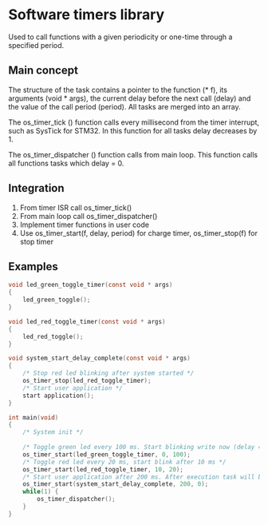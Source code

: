 # Software timers library

Used to call functions with a given periodicity or one-time
through a specified period.

## Main concept
The structure of the task contains a pointer to the function (\* f), its arguments (void \* args), the current delay before the next call (delay) and the value of the call period (period). All tasks are merged into an array.

The os_timer_tick () function calls every millisecond from the timer interrupt, such as SysTick for STM32. In this function for all tasks delay decreases by 1.

The os_timer_dispatcher () function calls from main loop. This function calls all functions tasks which delay = 0.

## Integration

1. From timer ISR call os_timer_tick()
2. From main loop call os_timer_dispatcher()
3. Implement timer functions in user code
4. Use os_timer_start(f, delay, period) for charge timer, os_timer_stop(f) for stop timer

## Examples
```c
void led_green_toggle_timer(const void * args)
{
	led_green_toggle();
}

void led_red_toggle_timer(const void * args)
{
	led_red_toggle();
}

void system_start_delay_complete(const void * args)
{
	/* Stop red led blinking after system started */
	os_timer_stop(led_red_toggle_timer);
	/* Start user application */
	start application();
}

int main(void)
{
	/* System init */
	
	/* Toggle green led every 100 ms. Start blinking write now (delay = 0) */
	os_timer_start(led_green_toggle_timer, 0, 100);
	/* Toggle red led every 20 ms, start blink after 10 ms */
	os_timer_start(led_red_toggle_timer, 10, 20);
	/* Start user application after 200 ms. After execution task will be removed automatically because period = 0 */
	os_timer_start(system_start_delay_complete, 200, 0);
	while(1) {
		os_timer_dispatcher();
	}
}
```
